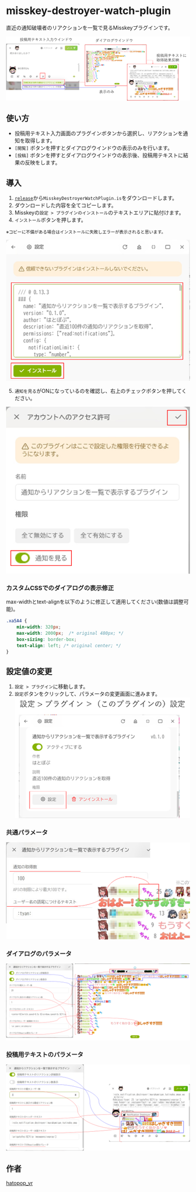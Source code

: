 # misskey-destroyer-watch-plugin
直近の通知破壊者のリアクションを一覧で見るMisskeyプラグインです。

![images](images/image_101.png)

## 使い方

- 投稿用テキスト入力画面のプラグインボタンから選択し、リアクションを通知を取得します。
- `[閲覧]` ボタンを押すとダイアログウインドウの表示のみを行います。
- `[投稿]` ボタンを押すとダイアログウインドウの表示後、投稿用テキストに結果の反映をします。

## 導入

1. [`release`](https://github.com/hatopopvr/misskey-destroyer-watch-plugin/releases)から`MisskeyDestroyerWatchPlugin.is`をダウンロードします。
2. ダウンロードした内容を全てコピーします。
3. Misskeyの`設定 > プラグインのインストール`のテキストエリアに貼付けます。
4. `インストール`ボタンを押します。

<small>※コピーに不備がある場合はインストールに失敗しエラーが表示されると思います。</small>

![images](images/image_106.png)

5. `通知を見る`がONになっているのを確認し、右上のチェックボタンを押してください。

![images](images/image_107.png)


###  カスタムCSSでのダイアログの表示修正
max-widthとtext-alignを以下のように修正して適用してください(数値は調整可能)。
```css
.xa5A4 {
    min-width: 320px;
    max-width: 2000px;  /* original 480px; */
    box-sizing: border-box;
    text-align: left; /* original center; */
}
```

## 設定値の変更
1. `設定 > プラグイン`に移動します。
2. `設定`ボタンをクリックして、パラメータの変更画面に進みます。
![images](images/image_102.png)

### 共通パラメータ
![images](images/image_103.png)

### ダイアログのパラメータ
![images](images/image_104.png)

### 投稿用テキストのパラメータ
![images](images/image_105.png)

## 作者
[hatopop_vr](https://misskey.io/@hatopop_vr)
